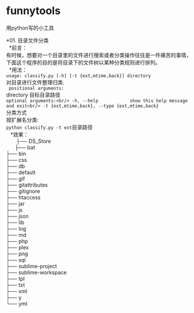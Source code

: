 # funnytools
用python写的小工具

*01. 目录文件分类<br/>
   *前言：<br/>
        有时候，想要对一个目录里的文件进行搜索或者分类操作往往是一件痛苦的事情，下面这个程序的目的是将目录下的文件树以某种分类规则进行排列。<br/>
   *用法：<br/>
        `usage: classify.py [-h] [-t {ext,mtime,back}] directory`<br/>
        对目录进行文件整理归类.<br/>
       ` positional arguments:`<br/>
          directory             目标目录路径<br/>
        `optional arguments:<br/>
          -h, --help            show this help message and exit<br/>
          -t {ext,mtime,back}, --type {ext,mtime,back}`<br/>
                                分类方式<br/>
       按扩展名分类:<br/>
        ` python classify.py -t ext `目录路径<br/>
    *效果：<br/>
        ├── DS_Store <br/>
        ├── bat<br/>
        ├── bin<br/>
        ├── css<br/>
        ├── db<br/>
        ├── default<br/>
        ├── gif<br/>
        ├── gitattributes<br/>
        ├── gitignore<br/>
        ├── htaccess<br/>
        ├── jar<br/>
        ├── js<br/>
        ├── json<br/>
        ├── lib<br/>
        ├── log<br/>
        ├── md<br/>
        ├── php<br/>
        ├── plex<br/>
        ├── png<br/>
        ├── sql<br/>
        ├── sublime-project<br/>
        ├── sublime-workspace<br/>
        ├── tpl<br/>
        ├── txt<br/>
        ├── xml<br/>
        ├── y<br/>
        └── yml<br/>
